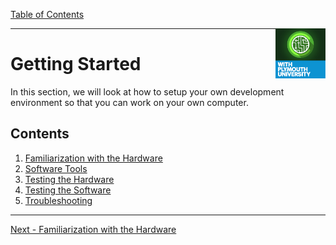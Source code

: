 [Table of Contents](../README.md) 

<img src="img/Icon-jpg-small.jpg" width="80px" align="right">

---

# Getting Started

In this section, we will look at how to setup your own development environment so that you can work on your own computer. 

## Contents

1. [Familiarization with the Hardware](hardware.md)
1. [Software Tools](software-tools.md)
1. [Testing the Hardware](hardware-testing.md)
1. [Testing the Software](software-testing.md)
1. [Troubleshooting](troubleshooting.md)

---

[Next - Familiarization with the Hardware](hardware.md)
